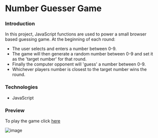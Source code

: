 # Number Guesser Game

### Introduction
In this project, JavaScript functions are used to power a small browser based guessing game. At the beginning of each round: 

- The user selects and enters a number between 0-9. 
- The game will then generate a random number between 0-9 and set it as the 'target number' for that round. 
- Finally the computer opponent will 'guess' a number between 0-9.
- Whichever players number is closest to the target number wins the round.    

### Technologies
- JavaScript

### Preview
To play the game click [here](https://martynm1982.github.io/Number_Guesser_Game/)

![image](https://user-images.githubusercontent.com/77343504/116066646-2e6f4180-a680-11eb-9340-db51d12b6ce9.png)
